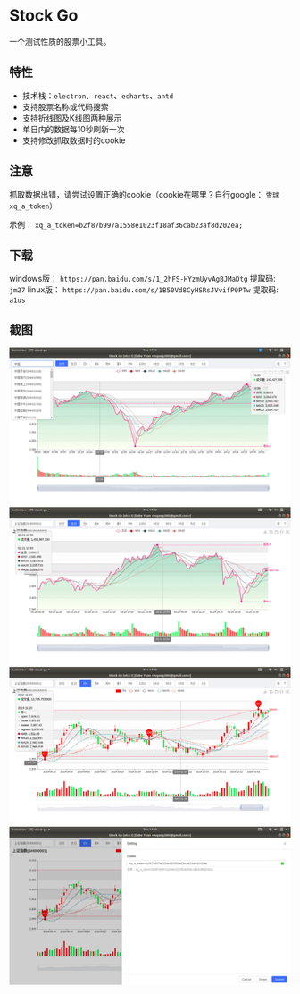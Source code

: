 # Stock Go

一个测试性质的股票小工具。

## 特性

- 技术栈：`electron`、`react`、`echarts`、`antd`
- 支持股票名称或代码搜索
- 支持折线图及K线图两种展示
- 单日内的数据每10秒刷新一次
- 支持修改抓取数据时的cookie


## 注意

抓取数据出错，请尝试设置正确的cookie（cookie在哪里？自行google： `雪球 xq_a_token`）

示例： `xq_a_token=b2f87b997a1558e1023f18af36cab23af8d202ea;`

## 下载

windows版： `https://pan.baidu.com/s/1_2hFS-HYzmUyvAgBJMaDtg` 提取码: `jm27`
linux版： `https://pan.baidu.com/s/1B50Vd8CyHSRsJVvifP0PTw` 提取码: `a1us`

## 截图

![stock go screenshot 1](/screenshot/01.png)
![stock go screenshot 2](/screenshot/02.png)
![stock go screenshot 3](/screenshot/03.png)
![stock go screenshot 4](/screenshot/04.png)
